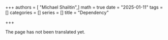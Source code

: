 +++
authors = [ "Michael Shalitin",]
math = true
date = "2025-01-11"
tags = []
categories = []
series = []
title = "Dependency"

+++

The page has not been translated yet.